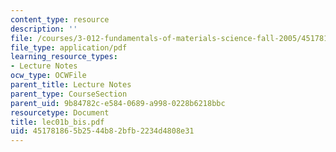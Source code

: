 ```yaml
---
content_type: resource
description: ''
file: /courses/3-012-fundamentals-of-materials-science-fall-2005/451781865b2544b82bfb2234d4808e31_lec01b_bis.pdf
file_type: application/pdf
learning_resource_types:
- Lecture Notes
ocw_type: OCWFile
parent_title: Lecture Notes
parent_type: CourseSection
parent_uid: 9b84782c-e584-0689-a998-0228b6218bbc
resourcetype: Document
title: lec01b_bis.pdf
uid: 45178186-5b25-44b8-2bfb-2234d4808e31
---
```

